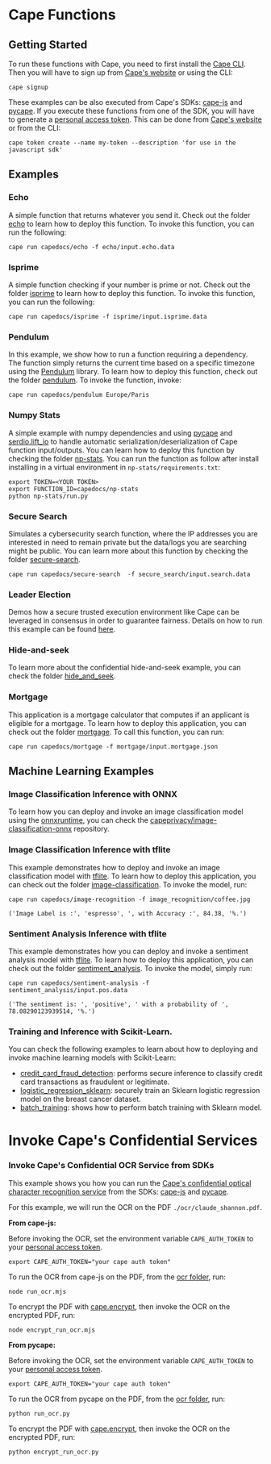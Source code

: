 # Cape Functions

## Getting Started

To run these functions with Cape, you need to first install the [Cape CLI](https://docs.capeprivacy.com/getting-started#install-the-cape-cli). Then you will have to sign up from [Cape's website](https://capeprivacy.com/) or using the CLI:
```
cape signup
``` 

These examples can be also executed from Cape's SDKs: [cape-js](https://docs.capeprivacy.com/sdks/javascript-sdk) and [pycape](https://pydocs.capeprivacy.com/). If you execute these functions from one of the SDK, you will have to generate a [personal access token](https://docs.capeprivacy.com/reference/user-tokens). This can be done from [Cape's website](https://capeprivacy.com/) or from the CLI:
```
cape token create --name my-token --description 'for use in the javascript sdk'
```

## Examples

### Echo

A simple function that returns whatever you send it. Check out the folder [echo](./echo/) to learn how to deploy this function. To invoke this function, you can run the following:

```
cape run capedocs/echo -f echo/input.echo.data
```

### Isprime

A simple function checking if your number is prime or not. Check out the folder [isprime](./isprime/) to learn how to deploy this function. To invoke this function, you can run the following:

```
cape run capedocs/isprime -f isprime/input.isprime.data
```

### Pendulum
In this example, we show how to run a function requiring a dependency. The function simply returns the current time based on a specific timezone using the [Pendulum](https://pendulum.eustace.io/) library. To learn how to deploy this function, check out the folder [pendulum](./pendulum/). To invoke the function, invoke:

```
cape run capedocs/pendulum Europe/Paris 
```

### Numpy Stats
A simple example with numpy dependencies and using [pycape](https://github.com/capeprivacy/pycape) and [serdio.lift_io](https://pydocs.capeprivacy.com/serdio.io_lifter.html#serdio.io_lifter.lift_io) to handle automatic serialization/deserialization of Cape function input/outputs. You can learn how to deploy this function by checking the folder [np-stats](./np-stats/). You can run the function as follow after install installing in a virtual environment in `np-stats/requirements.txt`:

```
export TOKEN=<YOUR TOKEN>
export FUNCTION_ID=capedocs/np-stats
python np-stats/run.py
```

### Secure Search
Simulates a cybersecurity search function, where the IP addresses you are interested in need to remain private but the data/logs you are searching might be public. You can learn more about this function by checking the folder [secure-search](./secure_search/).

```
cape run capedocs/secure-search  -f secure_search/input.search.data
```

### Leader Election
Demos how a secure trusted execution environment like Cape can be leveraged in consensus in order to guarantee fairness. Details on how to run this example can be found
[here](./leader-election).


### Hide-and-seek
To learn more about the confidential hide-and-seek example, you can check the folder [hide_and_seek](./hide_and_seek).


### Mortgage
This application is a mortgage calculator that computes if an applicant is eligible for a mortgage. To learn how to deploy this application, you can check out the folder [mortgage](./mortgage). To call this function, you can run:
```
cape run capedocs/mortgage -f mortgage/input.mortgage.json
```

## Machine Learning Examples

### Image Classification Inference with ONNX

To learn how you can deploy and invoke an image classification model using the [onnxruntime](https://onnxruntime.ai/), you can check the [capeprivacy/image-classification-onnx](image-classification-onnxhttps://github.com/capeprivacy/image-classification-onnx) repository.


### Image Classification Inference with tflite
This example demonstrates how to deploy and invoke an image classification model with [tflite](https://www.tensorflow.org/lite). To learn how to deploy this application, you can check out the folder [image-classification](./image_recognition). To invoke the model, run:

```
cape run capedocs/image-recognition -f image_recognition/coffee.jpg

('Image Label is :', 'espresso', ', with Accuracy :', 84.38, '%.')
```

### Sentiment Analysis Inference with tflite
This example demonstrates how you can deploy and invoke a sentiment analysis model with [tflite](https://www.tensorflow.org/lite). To learn how to deploy this application, you can check out the folder [sentiment_analysis](./sentiment_analysis). To invoke the model, simply run:

```
cape run capedocs/sentiment-analysis -f sentiment_analysis/input.pos.data

('The sentiment is: ', 'positive', ' with a probability of ', 78.08290123939514, '%.')
```

### Training and Inference with Scikit-Learn.
You can check the following examples to learn about how to deploying and invoke machine learning models with Scikit-Learn:
- [credit_card_fraud_detection](./credit_card_fraud_detection/): performs secure inference to classify credit card transactions as fraudulent or legitimate.
- [logistic_regression_sklearn](./logistic_regression_sklearn/): securely train an Sklearn logistic regression model on the breast cancer dataset.
- [batch_training](./batch_training/): shows how to perform batch training with Sklearn model.


# Invoke Cape's Confidential Services
### Invoke Cape's Confidential OCR Service from SDKs

This example shows you how you can run the [Cape's confidential optical character recognition service](https://docs.capeprivacy.com/cape-hosted/ocr) from the SDKs: [cape-js](https://docs.capeprivacy.com/sdks/javascript-sdk) and [pycape](https://pydocs.capeprivacy.com/).

For this example, we will run the OCR on the PDF `./ocr/claude_shannon.pdf`.

**From cape-js:**

Before invoking the OCR, set the environment variable `CAPE_AUTH_TOKEN` to your [personal access token](https://docs.capeprivacy.com/reference/user-tokens). 
```
export CAPE_AUTH_TOKEN="your cape auth token"
```

To run the OCR from cape-js on the PDF, from the [ocr folder](./ocr), run:
```
node run_ocr.mjs
```

To encrypt the PDF with [cape.encrypt](https://docs.capeprivacy.com/tutorials/encrypting#cape-encrypt), then invoke the OCR on the encrypted PDF, run:
```
node encrypt_run_ocr.mjs
```

**From pycape:**

Before invoking the OCR, set the environment variable `CAPE_AUTH_TOKEN` to your [personal access token](https://docs.capeprivacy.com/reference/user-tokens). 

```
export CAPE_AUTH_TOKEN="your cape auth token"
```

To run the OCR from pycape on the PDF, from the [ocr folder](./ocr), run:
```
python run_ocr.py
```

To encrypt the PDF with [cape.encrypt](https://docs.capeprivacy.com/tutorials/encrypting#cape-encrypt), then invoke the OCR on the encrypted PDF, run:
```
python encrypt_run_ocr.py
```

 
